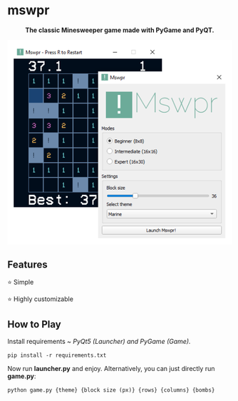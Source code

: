# mswpr
<p align="center">
  <b>The classic Minesweeper game made with PyGame and PyQT.</b>
</p>

<p align="center">
  <img src="https://github.com/manuGMG/mswpr/blob/main/preview.gif?raw=true"></img>
</p>

## Features
⭐ Simple

⭐ Highly customizable

## How to Play
Install requirements ~ *PyQt5 (Launcher) and PyGame (Game).*
```
pip install -r requirements.txt
```

Now run **launcher.py** and enjoy. Alternatively, you can just directly run **game.py**:
```
python game.py {theme} {block size (px)} {rows} {columns} {bombs}
```
